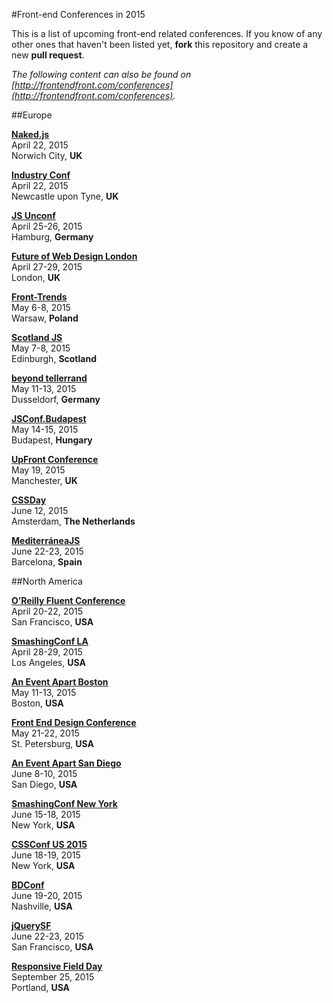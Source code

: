 #Front-end Conferences in 2015

This is a list of upcoming front-end related conferences. If you know of any other ones that haven't been listed yet, **fork** this repository and create a new **pull request**.

*The following content can also be found on [http://frontendfront.com/conferences](http://frontendfront.com/conferences).*

##Europe

**[Naked.js](http://naked-js.com/)**  
April 22, 2015  
Norwich City, **UK**

**[Industry Conf](http://2015.industryconf.com/)**  
April 22, 2015  
Newcastle upon Tyne, **UK**

**[JS Unconf](http://2015.jsunconf.eu/)**  
April 25-26, 2015  
Hamburg, **Germany**

**[Future of Web Design London](https://futureofwebdesign.com/london-2015/)**  
April 27-29, 2015  
London, **UK**

**[Front-Trends](http://front-trends.com/)**  
May 6-8, 2015  
Warsaw, **Poland**

**[Scotland JS](http://scotlandjs.com/)**  
May 7-8, 2015  
Edinburgh, **Scotland**

**[beyond tellerrand](http://beyondtellerrand.com/)**  
May 11-13, 2015  
Dusseldorf, **Germany**

**[JSConf.Budapest](http://jsconfbp.com/)**  
May 14-15, 2015  
Budapest, **Hungary**

**[UpFront Conference](http://upfrontconf.com/)**  
May 19, 2015  
Manchester, **UK**

**[CSSDay](http://cssday.nl/)**  
June 12, 2015  
Amsterdam, **The Netherlands**

**[MediterráneaJS](http://mediterraneajs.eu/)**  
June 22-23, 2015  
Barcelona, **Spain**

##North America

**[O’Reilly Fluent Conference](http://fluentconf.com/)**  
April 20-22, 2015  
San Francisco, **USA**

**[SmashingConf LA](http://www.smashingconf.com/)**  
April 28-29, 2015  
Los Angeles, **USA**

**[An Event Apart Boston](http://aneventapart.com/event/boston-2015)**  
May 11-13, 2015  
Boston, **USA**

**[Front End Design Conference](http://frontenddesignconference.com/)**  
May 21-22, 2015  
St. Petersburg, **USA**  

**[An Event Apart San Diego](http://aneventapart.com/event/san-diego-2015)**  
June 8-10, 2015  
San Diego, **USA**

**[SmashingConf New York](http://www.smashingconf.com/)**  
June 15-18, 2015  
New York, **USA**

**[CSSConf US 2015](http://2015.cssconf.com/)**  
June 18-19, 2015  
New York, **USA**

**[BDConf](http://bdconf.com/)**  
June 19-20, 2015  
Nashville, **USA**

**[jQuerySF](http://jquerysf.com/)**  
June 22-23, 2015  
San Francisco, **USA**

**[Responsive Field Day](http://www.responsivefieldday.com/)**  
September 25, 2015  
Portland, **USA**
